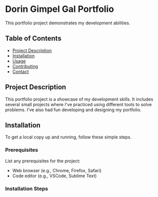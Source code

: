 # Dorin Gimpel Gal Portfolio

This portfolio project demonstrates my development abilities.

## Table of Contents

- [Project Description](#project-description)
- [Installation](#installation)
- [Usage](#usage)
- [Contributing](#contributing)
- [Contact](#contact)

## Project Description

This portfolio project is a showcase of my development skills. It includes several small projects where I've practiced using different tools to solve problems. I've also had fun developing and designing my portfolio.


## Installation

To get a local copy up and running, follow these simple steps.

### Prerequisites

List any prerequisites for the project:
- Web browser (e.g., Chrome, Firefox, Safari)
- Code editor (e.g., VSCode, Sublime Text)

### Installation Steps
